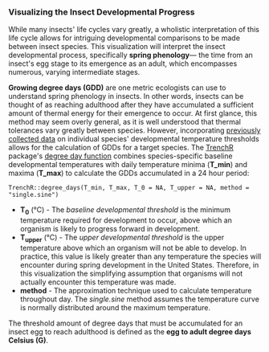 ### Visualizing the Insect Developmental Progress 

While many insects' life cycles vary greatly, a wholistic interpretation of this life cycle allows for intriguing developmental comparisons to be made between insect species. This visualization will interpret the insect developmental process, specifically **spring phenology**— the time from an insect's egg stage to its emergence as an adult, which encompasses numerous, varying intermediate stages. 

**Growing degree days (GDD)** are one metric ecologists can use to understand spring phenology in insects. In other words, insects can be thought of as reaching adulthood after they have accumulated a sufficient amount of thermal energy for their emergence to occur. At first glance, this method may seem overly general, as it is well understood that thermal tolerances vary greatly between species. However, incorporating [previously collected data](https://github.com/lbuckley/ICBseasonality/tree/master/CodeForICBPaper) on individual species' developmental temperature thresholds allows for the calculation of GDDs for a target species. The [TrenchR](https://github.com/trenchproject/TrenchR) package's [degree day function](https://github.com/trenchproject/TrenchR/blob/master/man/degree_days.Rd) combines species-specific baseline developmental temperatures with daily temperature minima (**T_min**) and maxima (**T_max**) to calculate the GDDs accumulated in a 24 hour period:

    TrenchR::degree_days(T_min, T_max, T_0 = NA, T_upper = NA, method = "single.sine")

- **T<sub>0</sub>** (&deg;C) - The *baseline developmental threshold* is the minimum temperature required for development to occur, above which an
   organism is likely to progress forward in development. 
- **T<sub>upper</sub>** (&deg;C) - The *upper developmental threshold* is the upper temperature above which an organism will not be able to develop. In
   practice, this value is likely greater than any temperature the
   species will encounter during spring development in the United
   States. Therefore, in this visualization the simplifying assumption
   that organisms will not actually encounter this temperature was made.
- **method** - The approximation technique used to calculate temperature throughout day. The *single.sine* method assumes the temperature curve is normally distributed around the maximum temperature. 

The threshold amount of degree days that must be accumulated for an insect egg to reach adulthood is defined as the **egg to adult degree days Celsius (G)**.  




<!--stackedit_data:
eyJoaXN0b3J5IjpbLTMzNTQ5MTIyNSwtNTk4NzI5NzQ4LDEzNT
Q4MDkyOTksOTM5NTkzNDQ1LDk1Nzc0ODEyNSwtMTI4MDk4NjEy
NywxNjk0NzE2NjEwLDU0NTAyOTM4MiwxMzQ0NDI1NTc3LDE3MT
gxMzgzODAsLTg0MTE0MzY5MCwxMTE0MzM3NDE0LDIyNTE2MjM0
MCw1MTA0NjgzMzIsMzk0MjU3NDU5XX0=
-->